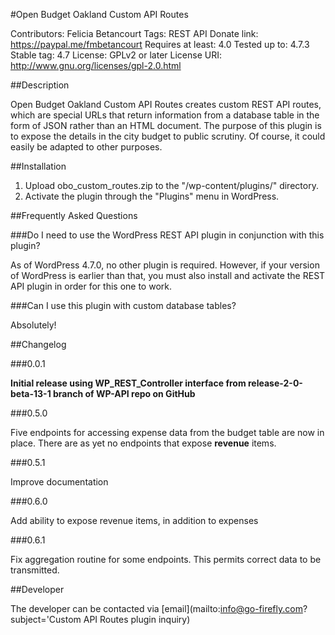 #Open Budget Oakland Custom API Routes

Contributors: Felicia Betancourt
Tags: REST API
Donate link: https://paypal.me/fmbetancourt
Requires at least: 4.0
Tested up to: 4.7.3
Stable tag: 4.7
License: GPLv2 or later
License URI: http://www.gnu.org/licenses/gpl-2.0.html

##Description

Open Budget Oakland Custom API Routes creates custom REST API routes, which are special URLs that return information from a database table in the form of JSON rather than an HTML document. The purpose of this plugin is to expose the details in the city budget to public scrutiny. Of course, it could easily be adapted to other purposes.

##Installation

1. Upload obo_custom_routes.zip to the "/wp-content/plugins/" directory.
2. Activate the plugin through the "Plugins" menu in WordPress.

##Frequently Asked Questions

###Do I need to use the WordPress REST API plugin in conjunction with this plugin?

As of WordPress 4.7.0, no other plugin is required. However, if your version of WordPress is earlier than that, you must also install and activate the REST API plugin in order for this one to work.

###Can I use this plugin with custom database tables?

Absolutely!

##Changelog

###0.0.1

**Initial release using WP_REST_Controller interface from release-2-0-beta-13-1 branch of WP-API repo on GitHub**

###0.5.0

Five endpoints for accessing expense data from the budget table are now in place. There are as yet no endpoints that expose **revenue** items.

###0.5.1

Improve documentation

###0.6.0

Add ability to expose revenue items, in addition to expenses

###0.6.1

Fix aggregation routine for some endpoints. This permits correct data to be transmitted.

##Developer

The developer can be contacted via [email](mailto:info@go-firefly.com?subject='Custom API Routes plugin inquiry)
